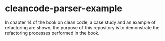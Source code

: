 # cleancode-parser-example
 In chapter 14 of the book on clean code, a case study and an example of refactoring are shown, the purpose of this repository is to demonstrate the refactoring processes performed in the book.
